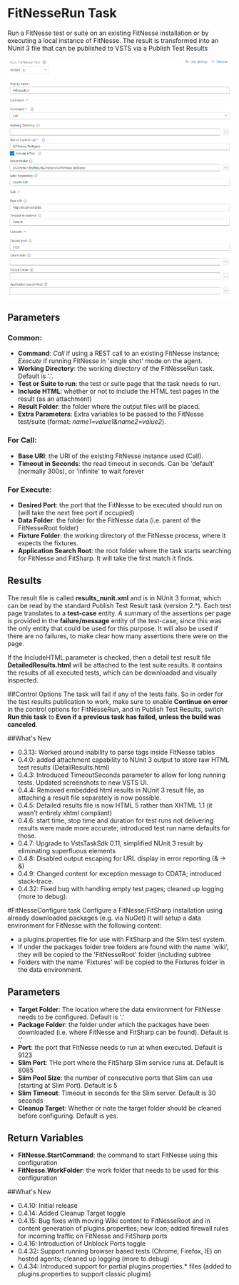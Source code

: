 # FitNesseRun Task
Run a FitNesse test or suite on an existing FitNesse installation or by executing a local instance of FitNesse. The result is transformed into an NUnit 3 file that can be published to VSTS via a Publish Test Results 

![FitNesseRun parameters](Screenshot-Parameters.png)

## Parameters
### Common:
- **Command**: *Call* if using a REST call to an existing FitNesse instance; *Execute* if running FitNesse in 'single shot' mode on the agent.
- **Working Directory**: the working directory of the FitNesseRun task. Default is '.'.
- **Test or Suite to run**: the test or suite page that the task needs to run.
- **Include HTML**: whether or not to include the HTML test pages in the result (as an attachment)
- **Result Folder**: the folder where the output files will be placed.
- **Extra Parameters**: Extra variables to be passed to the FitNesse test/suite (format: *name1=value1&name2=value2*).

### For Call:
- **Base URI**: the URI of the existing FitNesse instance used (Call).
- **Timeout in Seconds**: the read timeout in seconds. Can be 'default' (normally 300s), or 'infinite' to wait forever

### For Execute:
- **Desired Port**: the port that the FitNesse to be executed should run on (will take the next free port if occupied)
- **Data Folder**: the folder for the FitNesse data (i.e. parent of the FitNesseRoot folder)
- **Fixture Folder**: the working directory of the FitNesse process, where it expects the fixtures.
- **Application Search Root**: the root folder where the task starts searching for FitNesse and FitSharp. It will take the first match it finds. 

## Results
The result file is called **results_nunit.xml** and is in NUnit 3 format, which can be read by the standard Publish Test Result task (version 2.\*). Each test page translates to a **test-case** entity. A summary of the assertions per page is provided in the **failure/message** entity of the test-case, since this was the only entity that could be used for this purpose. It will also be used if there are no failures, to make clear how many assertions there were on the page. 

If the IncludeHTML parameter is checked, then a detail test result file **DetailedResults.html** will be attached to the test suite results. It contains the results of all executed tests, which can be downloadad and visually inspected.

##Control Options
The task will fail if any of the tests fails. So in order for the test results publication to work, make sure to enable **Continue on error** in the control options for FitNesseRun, and in Publish Test Results, switch **Run this task** to **Even if a previous task has failed, unless the build was canceled**.

##What's New 
- 0.3.13: Worked around inability to parse <?xml?> tags inside FitNesse tables
- 0.4.0: added attachment capability to NUnit 3 output to store raw HTML test results (DetailResults.html)
- 0.4.3: Introduced TimeoutSeconds parameter to allow for long running tests. Updated screenshots to new VSTS UI.
- 0.4.4: Removed embedded html results in NUnit 3 result file, as attaching a result file separately is now possible.
- 0.4.5: Detailed results file is now HTML 5 rather than XHTML 1.1 (it wasn't entirely xhtml compliant)
- 0.4.6: start time, stop time and duration for test runs not delivering results were made more accurate; introduced test run name defaults for those.
- 0.4.7: Upgrade to VstsTaskSdk 0.11, simplified NUnit 3 result by eliminating superfluous elements
- 0.4.8: Disabled output escaping for URL display in error reporting (&amp; -> &)
- 0.4.9: Changed content for exception message to CDATA; introduced stack-trace.
- 0.4.32: Fixed bug with handling empty test pages; cleaned up logging (more to debug). 

#FitNesseConfigure task
Configure a FitNesse/FitSharp installation using already downloaded packages (e.g. via NuGet)
It will setup a data environment for FitNesse with the following content: 
- a plugins.properties file for use with FitSharp and the Slim test system.
- If under the packages folder tree folders are found with the name 'wiki', they will be copied to the 'FitNesseRoot' folder (including subtree
- Folders with the name 'Fixtures' will be copied to the Fixtures folder in the data environment. 

## Parameters	
- **Target Folder**: The location where the data environment for FitNesse needs to be configured. Default is '.'
- **Package Folder**: the folder under which the packages have been downloaded (i.e. where FitNesse and FitSharp can be found). Default is '.' 
- **Port**: the port that FitNesse needs to run at when executed. Default is 9123
- **Slim Port**: THe port where the FitSharp Slim service runs at. Default is 8085
- **Siim Pool Size**: the number of consecutive ports that Slim can use (starting at Slim Port). Default is 5
- **Slim Timeout**: Timeout in seconds for the Slim server. Default is 30 seconds
- **Cleanup Target**: Whether or note the target folder should be cleaned before configuring. Default is yes.

## Return Variables
- **FitNesse.StartCommand**: the command to start FitNesse using this configuration
- **FitNesse.WorkFolder**: the work folder that needs to be used for this configuration

##What's New 
- 0.4.10: Initial release
- 0.4.14: Added Cleanup Target toggle
- 0.4.15: Bug fixes with moving Wiki content to FitNesseRoot and in content generation of plugins.properties; new icon; added firewall rules for incoming traffic on FitNesse and FitSharp ports
- 0.4.16: Introduction of Unblock Ports toggle 
- 0.4.32: Support running browser based tests (Chrome, Firefox, IE) on hosted agents; cleaned up logging (more to debug) 
- 0.4.34: Introduced support for partial plugins.properties.* files (added to plugins.properties to support classic plugins)